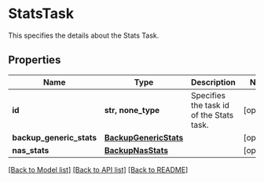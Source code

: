 # StatsTask

This specifies the details about the Stats Task.

## Properties
Name | Type | Description | Notes
------------ | ------------- | ------------- | -------------
**id** | **str, none_type** | Specifies the task id of the Stats task. | [optional] 
**backup_generic_stats** | [**BackupGenericStats**](BackupGenericStats.md) |  | [optional] 
**nas_stats** | [**BackupNasStats**](BackupNasStats.md) |  | [optional] 

[[Back to Model list]](../README.md#documentation-for-models) [[Back to API list]](../README.md#documentation-for-api-endpoints) [[Back to README]](../README.md)


